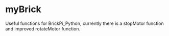 # myBrick
Useful functions for BrickPi_Python, currently there is a stopMotor function and improved rotateMotor function.
